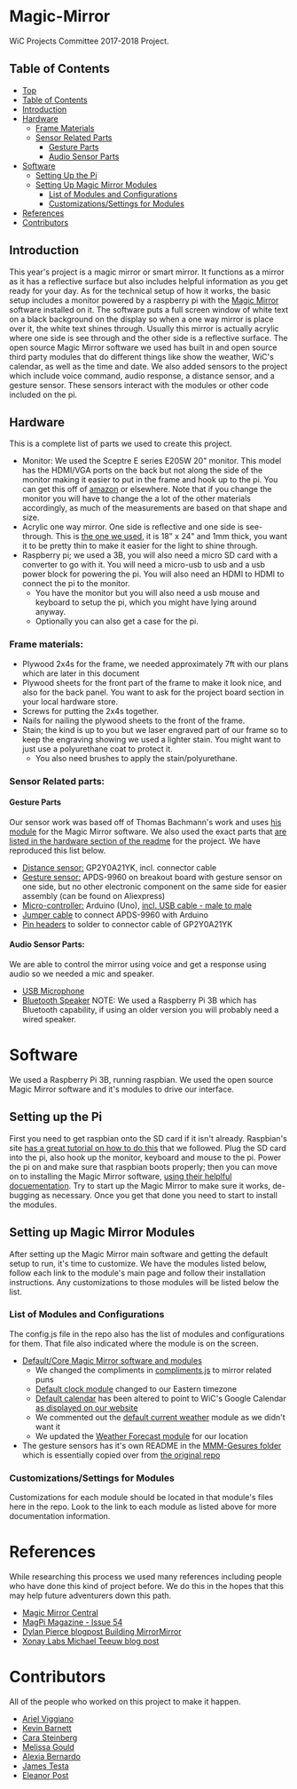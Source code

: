 # Magic-Mirror
WiC Projects Committee 2017-2018 Project.

## Table of Contents
- [Top](#magic-mirror)
- [Table of Contents](#table-of-contents)
- [Introduction](#introduction)
- [Hardware](#hardware)
    - [Frame Materials](#frame-materials)
    - [Sensor Related Parts](#sensor-related-parts)
        - [Gesture Parts](#gesture-parts)
        - [Audio Sensor Parts](#audio-sensor-parts)
- [Software](#software)
    - [Setting Up the Pi](#setting-up-the-pi)
    - [Setting Up Magic Mirror Modules](#setting-up-magic-mirror-modules)
        - [List of Modules and Configurations](#list-of-modules-and-configurations)
        - [Customizations/Settings for Modules](#customizationssettings-for-modules)
- [References](#references)
- [Contributors](#contributors)

## Introduction
This year's project is a magic mirror or smart mirror. It functions as a mirror as it has a reflective surface but also includes helpful information as you get ready for your day. As for the technical setup of how it works, the basic setup includes a monitor powered by a raspberry pi with the [Magic Mirror](https://magicmirror.builders/) software installed on it. The software puts a full screen window of white text on a black background on the display so when a one way mirror is place over it, the white text shines through. Usually this mirror is actually acrylic where one side is see through and the other side is a reflective surface. The open source Magic Mirror software we used has built in and open source third party modules that do different things like show the weather, WiC's calendar, as well as the time and date. We also added sensors to the project which include voice command, audio response, a distance sensor, and a gesture sensor. These sensors interact with the modules or other code included on the pi.

## Hardware
This is a complete list of parts we used to create this project.

- Monitor: We used the Sceptre E series E205W 20" monitor. This model has the HDMI/VGA ports on the back but not along the side of the monitor making it easier to put in the frame and hook up to the pi. You can get this off of [amazon](https://www.amazon.com/Sceptre-E205W-1600-V1-LED-Lit-Monitor/dp/B00S8W8QMG/ref=as_li_ss_tl?ie=UTF8&qid=1473453637&sr=8-11&keywords=led%2Bmonitor&linkCode=sl1&tag=gjhug1-20&linkId=682d1cdafd514bdc5d7574a53848e341&th=1) or elsewhere. Note that if you change the monitor you will have to change the a lot of the other materials accordingly, as much of the measurements are based on that shape and size.
- Acrylic one way mirror. One side is reflective and one side is see-through. This is [the one we used](https://www.amazon.com/gp/product/B01CZ35XWY/ref=as_li_ss_tl?ie=UTF8&psc=1&linkCode=sl1&tag=gjhug1-20&linkId=5b62ea56680f9cf4a33e5db6234da0c4), it is 18" x 24" and 1mm thick, you want it to be pretty thin to make it easier for the light to shine through.
- Raspberry pi; we used a 3B, you will also need a micro SD card with a converter to go with it. You will need a micro-usb to usb and a usb power block for powering the pi. You will also need an HDMI to HDMI to connect the pi to the monitor.
    - You have the monitor but you will also need a usb mouse and keyboard to setup the pi, which you might have lying around anyway.
    - Optionally you can also get a case for the pi.

### Frame materials:
- Plywood 2x4s for the frame, we needed approximately 7ft with our plans which are later in this document
- Plywood sheets for the front part of the frame to make it look nice, and also for the back panel. You want to ask for the project board section in your local hardware store.
- Screws for putting the 2x4s together.
- Nails for nailing the plywood sheets to the front of the frame.
- Stain; the kind is up to you but we laser engraved part of our frame so to keep the engraving showing we used a lighter stain. You might want to just use a polyurethane coat to protect it.
    - You also need brushes to apply the stain/polyurethane.

### Sensor Related parts:
#### Gesture Parts
Our sensor work was based off of Thomas Bachmann's work and uses [his module](https://github.com/thobach/MMM-Gestures) for the Magic Mirror software. We also used the exact parts that [are listed in the hardware section of the readme](https://github.com/thobach/MMM-Gestures#hardware-setup) for the project. We have reproduced this list below.
- [Distance sensor:](https://www.amazon.com/GP2Y0A21YK0F-Sharp-Distance-10-80cm-Compatible/dp/B00IMOSEJA/ref=sr_1_sc_2?ie=UTF8&qid=1516763743&sr=8-2-spell&keywords=GP2Y0A21YK) GP2Y0A21YK, incl. connector cable
- [Gesture sensor:](https://www.amazon.com/Gowoops-APDS-9960-Recognition-Direction-Proximity/dp/B075651R2V/ref=sr_1_2?ie=UTF8&qid=1516763965&sr=8-2&keywords=APDS-9960
) APDS-9960 on breakout board with gesture sensor on one side, but no other electronic component on the same side for easier assembly (can be found on Aliexpress)
- [Micro-controller:](https://www.amazon.com/Elegoo-Board-ATmega328P-ATMEGA16U2-Arduino/dp/B01EWOE0UU/ref=sr_1_2_sspa?s=electronics&ie=UTF8&qid=1516765015&sr=1-2-spons&keywords=arduino+uno+with+usb&psc=1) Arduino (Uno), [incl. USB cable - male to male](https://www.amazon.com/UGREEN-Transfer-Enclosures-Printers-Cameras/dp/B00P0E394U/ref=sr_1_3?ie=UTF8&qid=1516765103&sr=8-3&keywords=usb%2Bto%2Busb&th=1)
- [Jumper cable](https://www.amazon.com/Haitronic-Multicolored-Breadboard-Arduino-raspberry/dp/B01LZF1ZSZ/ref=sr_1_1?ie=UTF8&qid=1516764623&sr=8-1&keywords=jumper+cable+arduino) to connect APDS-9960 with Arduino
- [Pin headers](https://www.amazon.com/OCR-Breakaway-Connector-Assortment-Arduino/dp/B01MQ48T2V/ref=sr_1_4?ie=UTF8&qid=1516764449&sr=8-4&keywords=pin+header) to solder to connector cable of GP2Y0A21YK

#### Audio Sensor Parts:
We are able to control the mirror using voice and get a response using audio so we needed a mic and speaker.
- [USB Microphone](https://www.amazon.com/eBerry-Adjustable-Microphone-Compatible-Recording/dp/B00UZY2YQE/ref=sr_1_6?ie=UTF8&qid=1516681229&sr=8-6&keywords=usb+microphone)
- [Bluetooth Speaker](https://www.amazon.com/NEWBEING-Wireless-Bluetooth-Handsfree-Slot%EF%BC%88Blue/dp/B0764CDY7Q/ref=sr_1_79?s=electronics&ie=UTF8&qid=1516682104&sr=1-79&keywords=speaker+bluetooth) NOTE: We used a Raspberry Pi 3B which has Bluetooth capability, if using an older version you will probably need a wired speaker.

# Software
We used a Raspberry Pi 3B, running raspbian. We used the open source Magic Mirror software and it's modules to drive our interface.

## Setting up the Pi
First you need to get raspbian onto the SD card if it isn't already. Raspbian's site [has a great tutorial on how to do this](https://www.raspberrypi.org/documentation/installation/installing-images/README.md) that we followed. Plug the SD card into the pi, also hook up the monitor, keyboard and mouse to the pi. Power the pi on and make sure that raspbian boots properly; then you can move on to installing the Magic Mirror software, [using their helplful docuementation](https://github.com/MichMich/MagicMirror#usage). Try to start up the Magic Mirror to make sure it works, de-bugging as necessary. Once you get that done you need to start to install the modules.

## Setting up Magic Mirror Modules
After setting up the Magic Mirror main software and getting the default setup to run, it's time to customize. We have the modules listed below, follow each link to the module's main page and follow their installation instructions. Any customizations to those modules will be listed below the list.

### List of Modules and Configurations
The config.js file in the repo also has the list of modules and configurations for them. That file also indicated where the module is on the screen.

- [Default/Core Magic Mirror software and modules](https://github.com/MichMich/MagicMirror#modules)
    - We changed the compliments in [compliments.js](https://github.com/MichMich/MagicMirror/tree/master/modules/default/compliments) to mirror related puns
    - [Default clock module](https://github.com/MichMich/MagicMirror/tree/master/modules/default/clock) changed to our Eastern timezone
    - [Default calendar](https://github.com/MichMich/MagicMirror/tree/master/modules/default/calendar) has been altered to point to WiC's Google Calendar [as displayed on our website](http://wic.rit.edu/events.php)
    - We commented out the [default current weather](https://github.com/MichMich/MagicMirror/tree/master/modules/default/currentweather) module as we didn't want it
    - We updated the [Weather Forecast module](https://github.com/MichMich/MagicMirror/tree/master/modules/default/weatherforecast) for our location
- The gesture sensors has it's own README in the [MMM-Gesures folder](https://github.com/Women-in-Computing-at-RIT/Magic-Mirror/tree/master/MMM-Gestures) which is essentially copied over from [the original repo](https://github.com/thobach/MMM-Gestures)

### Customizations/Settings for Modules
Customizations for each module should be located in that module's files here in the repo. Look to the link to each module as listed above for more documentation information.

# References
While researching this process we used many references including people who have done this kind of project before. We do this in the hopes that this may help future adventurers down this path.

- [Magic Mirror Central](https://www.magicmirrorcentral.com/making-a-magic-mirror/)
- [MagPi Magazine - Issue 54](https://www.raspberrypi.org/magpi/issues/54/)
- [Dylan Pierce blogpost Building MirrorMirror](http://blog.dylanjpierce.com/raspberrypi/magicmirror/tutorial/2015/12/27/build-a-magic-mirror.html)
- [Xonay Labs Michael Teeuw blog post](http://michaelteeuw.nl/post/80391333672/magic-mirror-part-i-the-idea-the-mirror)

# Contributors

All of the people who worked on this project to make it happen.

- [Ariel Viggiano](https://github.com/aviggiano836)
- [Kevin Barnett](https://github.com/pdfkpb)
- [Cara Steinberg](https://github.com/caralin3)
- [Melissa Gould](https://github.com/mag8224)
- [Alexia Bernardo](https://github.com/abernardo97)
- [James Testa]()
- [Eleanor Post](https://github.com/eap9238)
